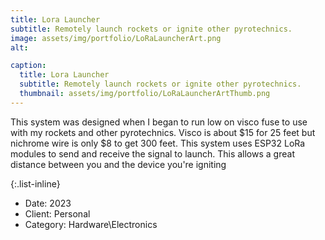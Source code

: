 ```yaml
---
title: Lora Launcher
subtitle: Remotely launch rockets or ignite other pyrotechnics.
image: assets/img/portfolio/LoRaLauncherArt.png
alt: 

caption:
  title: Lora Launcher
  subtitle: Remotely launch rockets or ignite other pyrotechnics.
  thumbnail: assets/img/portfolio/LoRaLauncherArtThumb.png
---
```

This system was designed when I began to run low on visco fuse to use with my rockets and other pyrotechnics. Visco is about $15 for 25 feet but nichrome wire is only $8 to get 300 feet. This system uses ESP32 LoRa modules to send and receive the signal to launch. This allows a great distance between you and the device you're igniting 

{:.list-inline}
- Date: 2023
- Client: Personal
- Category: Hardware\Electronics

